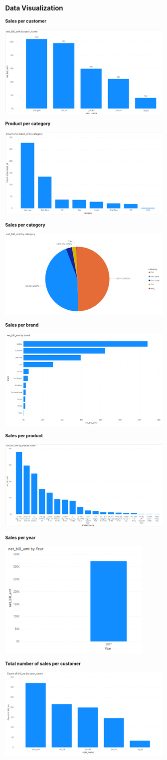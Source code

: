 ## Data Visualization
#### Sales per customer
![](../img/sales_per_user.PNG)
#### Product per category
![](../img/product_per_category.PNG)
#### Sales per category
![](../img/sales_per_category.PNG)
#### Sales per brand
![](../img/sales_per_brand.PNG)
#### Sales per product
![](../img/sales_per_product.PNG)
#### Sales per year
![](../img/sales_per_year.PNG)
#### Total number of sales per customer
![](../img/no_of_sales_per_customer.PNG)
